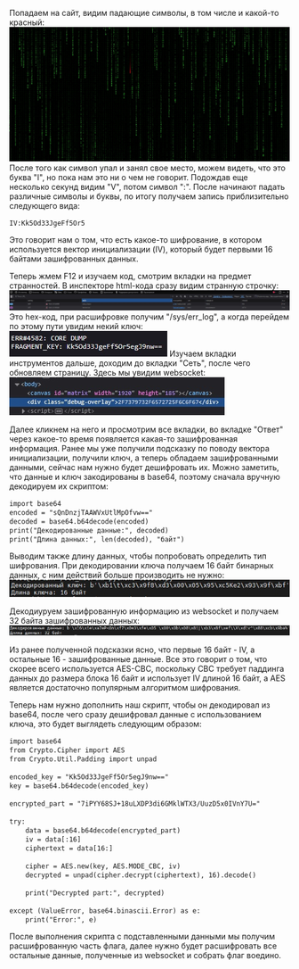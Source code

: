 Попадаем на сайт, видим падающие символы, в том числе и какой-то красный:
![1](https://github.com/dhxgc/as25-writeups/blob/main/ctf_matrix/img/1.jpg?raw=true)
После того как символ упал и занял свое место, можем видеть, что это буква "I", но пока нам это ни о чем не говорит. Подождав еще несколько секунд видим "V", потом символ ":". После начинают падать различные символы и буквы, по итогу получаем запись приблизительно следующего вида:
```
IV:Kk5Od33JgeFf5Or5
```
Это говорит нам о том, что есть какое-то шифрование, в котором используется вектор инициализации (IV), который будет первыми 16 байтами зашифрованных данных.

Теперь жмем F12 и изучаем код, смотрим вкладки на предмет странностей. В инспекторе html-кода сразу видим странную строчку:
![2](https://github.com/dhxgc/as25-writeups/blob/main/ctf_matrix/img/2.jpg?raw=true)
Это hex-код, при расшифровке получим "/sys/err_log", а когда перейдем по этому пути увидим некий ключ:
![3](https://github.com/dhxgc/as25-writeups/blob/main/ctf_matrix/img/3.jpg?raw=true)
Изучаем вкладки инструментов дальше, доходим до вкладки "Сеть", после чего обновляем страницу. Здесь мы увидим websocket:
![4](https://github.com/dhxgc/as25-writeups/blob/main/ctf_matrix/img/4.jpg?raw=true)

Далее кликнем на него и просмотрим все вкладки, во вкладке "Ответ" через какое-то время появляется какая-то зашифрованная информация. Ранее мы уже получили подсказку по поводу вектора инициализации, получили ключ, а теперь обладаем зашифрованными данными, сейчас нам нужно будет дешифровать их. Можно заметить, что данные и ключ закодированы в base64, поэтому сначала вручную декодируем их скриптом:
```
import base64
encoded = "sQnDnzjTAAWVxUtlMpOfvw=="  
decoded = base64.b64decode(encoded)
print("Декодированные данные:", decoded)
print("Длина данных:", len(decoded), "байт")
```
Выводим также длину данных, чтобы попробовать определить тип шифрования. При декодировании ключа получаем 16 байт бинарных данных, с ним действий больше производить не нужно:
![5](https://github.com/dhxgc/as25-writeups/blob/main/ctf_matrix/img/5.jpg?raw=true)

Декодиуруем зашифрованную информацию из websocket и получаем 32 байта зашифрованных данных:
![6](https://github.com/dhxgc/as25-writeups/blob/main/ctf_matrix/img/6.jpg?raw=true)

Из ранее полученной подсказки ясно, что первые 16 байт - IV, а остальные 16 - зашифрованные данные. Все это говорит о том, что скорее всего используется AES-CBC, поскольку CBC требует паддинга данных до размера блока 16 байт и использует IV длиной 16 байт, а AES является достаточно популярным алгоритмом шифрования. 

Теперь нам нужно дополнить наш скрипт, чтобы он декодировал из base64, после чего сразу дешифровал данные с использованием ключа, это будет выглядеть следующим образом:
```
import base64
from Crypto.Cipher import AES
from Crypto.Util.Padding import unpad

encoded_key = "Kk5Od33JgeFf5Or5egJ9nw=="
key = base64.b64decode(encoded_key)

encrypted_part = "7iPYY68SJ+18uLXDP3di6GMklWTX3/UuzD5x0IVnY7U="

try:
    data = base64.b64decode(encrypted_part)
    iv = data[:16]
    ciphertext = data[16:]
    
    cipher = AES.new(key, AES.MODE_CBC, iv)
    decrypted = unpad(cipher.decrypt(ciphertext), 16).decode()
    
    print("Decrypted part:", decrypted)

except (ValueError, base64.binascii.Error) as e:
    print("Error:", e)
```

После выполнения скрипта с подставленными данными мы получим расшифрованную часть флага, далее нужно будет расшифровать все остальные данные, полученные из websocket и собрать флаг воедино.
